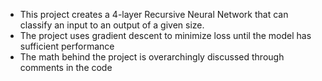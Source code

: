 - This project creates a 4-layer Recursive Neural Network that can classify an input to an output of a given size.
- The project uses gradient descent to minimize loss until the model has sufficient performance
- The math behind the project is overarchingly discussed through comments in the code
